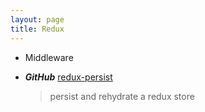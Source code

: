 ```yaml
---
layout: page
title: Redux
---
```


* Middleware

* ***GitHub*** [redux-persist](https://github.com/rt2zz/redux-persist)
  > persist and rehydrate a redux store
